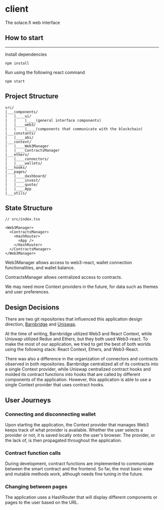 # client

The solace.fi web interface

## How to start

---

Install dependencies

    npm install

Run using the following react command

    npm start

## Project Structure

    src/
    |___components/
    |   |____ui/
    |   |    |____(general interface components)
    |   |____web3/
    |   |    |____(components that communicate with the blockchain)
    |___constants/
    |   |____abi/
    |___context/
    |   |____Web3Manager
    |   |____ContractsManager
    |___ethers/
    |   |____connectors/
    |   |____wallets/
    |___hooks/
    |___pages/
    |   |____dashboard/
    |   |____invest/
    |   |____quote/
    |   |____App
    |___utils/

## State Structure

    // src/index.tsx

    <Web3Manager>
      <ContractsManager>
        <HashRouter>
          <App />
        </HashRouter>
      </ContractsManager>
    </Web3Manager>

Web3Manager allows access to web3-react, wallet connection functionalities, and wallet balance.

ContractsManager allows centralized access to contracts.

We may need more Context providers in the future, for data such as themes and user preferences.

## Design Decisions

There are two git repositories that influenced this application design direction, [Barnbridge](https://github.com/BarnBridge/barnbridge-frontend)
and [Uniswap](https://github.com/Uniswap/uniswap-interface).

At the time of writing, Barnbridge utilized Web3 and React Context, while Uniswap utilized Redux and Ethers, but they both used Web3-react. To make the most of our application, we tried to get the best of both worlds using the following stack: React Context, Ethers, and Web3-React.

There was also a difference in the organization of connectors and contracts observed in both repositories. Barnbridge centralized all of its contracts into a single Context provider, while Uniswap centralized contract hooks and molded its contract functions into hooks that are called by different components of the application. However, this application is able to use a single Context provider that uses contract hooks.

## User Journeys

### Connecting and disconnecting wallet

Upon starting the application, the Context provider that manages Web3 keeps track of what provider is available. Whether the user selects a provider or not, it is saved locally onto the user's browser. The provider, or the lack of, is then propagated throughout the application.

### Contract function calls

During development, contract functions are implemented to communicate between the smart contract and the frontend. So far, the most basic view and mutable methods work, although needs fine tuning in the future.

### Changing between pages

The application uses a HashRouter that will display different components or pages to the user based on the URL.
